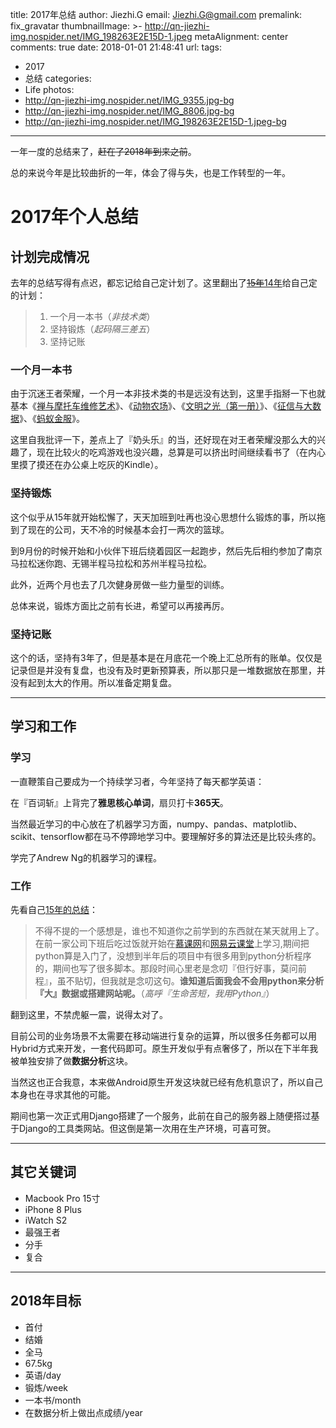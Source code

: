 title: 2017年总结
author: Jiezhi.G
email: Jiezhi.G@gmail.com
premalink: fix_gravatar
thumbnailImage: >-
  http://qn-jiezhi-img.nospider.net/IMG_198263E2E15D-1.jpeg
metaAlignment: center
comments: true
date: 2018-01-01 21:48:41
url:
tags:
- 2017
- 总结
categories:
- Life
photos:
- http://qn-jiezhi-img.nospider.net/IMG_9355.jpg-bg
- http://qn-jiezhi-img.nospider.net/IMG_8806.jpg-bg
- http://qn-jiezhi-img.nospider.net/IMG_198263E2E15D-1.jpeg-bg
---

一年一度的总结来了，~~赶在了2018年到来之前~~。

总的来说今年是比较曲折的一年，体会了得与失，也是工作转型的一年。
<!--more-->
# 2017年个人总结

## 计划完成情况

去年的总结写得有点迟，都忘记给自己定计划了。这里翻出了[~~15年~~14年](http://jiezhi.github.io/2015/12/28/2015-summary/)给自己定的计划：

> 1. 一个月一本书（*非技术类*）
> 2. 坚持锻炼（*起码隔三差五*）
> 3. 坚持记账

### 一个月一本书

由于沉迷王者荣耀，一个月一本非技术类的书是远没有达到，这里手指掰一下也就基本《[禅与摩托车维修艺术](https://book.douban.com/subject/6811366/)》、《[动物农场](https://book.douban.com/subject/1255500/)》、《[文明之光（第一册）](https://book.douban.com/subject/25902942/)》、《[征信与大数据](https://book.douban.com/subject/26904421/)》、《[蚂蚁金服](https://book.douban.com/subject/27004031/)》。

这里自我批评一下，差点上了『奶头乐』的当，还好现在对王者荣耀没那么大的兴趣了，现在比较火的吃鸡游戏也没兴趣，总算是可以挤出时间继续看书了（在内心里摸了摸还在办公桌上吃灰的Kindle）。

### 坚持锻炼

这个似乎从15年就开始松懈了，天天加班到吐再也没心思想什么锻炼的事，所以拖到了现在的公司，天不冷的时候基本会打一两次的篮球。

到9月份的时候开始和小伙伴下班后绕着园区一起跑步，然后先后相约参加了南京马拉松迷你跑、无锡半程马拉松和苏州半程马拉松。

此外，近两个月也去了几次健身房做一些力量型的训练。

总体来说，锻炼方面比之前有长进，希望可以再接再厉。

### 坚持记账

这个的话，坚持有3年了，但是基本是在月底花一个晚上汇总所有的账单。仅仅是记录但是并没有复盘，也没有及时更新预算表，所以那只是一堆数据放在那里，并没有起到太大的作用。所以准备定期复盘。

---

## 学习和工作

### 学习

一直鞭策自己要成为一个持续学习者，今年坚持了每天都学英语：

在『百词斩』上背完了**雅思核心单词**，扇贝打卡**365天**。

当然最近学习的中心放在了机器学习方面，numpy、pandas、matplotlib、scikit、tensorflow都在马不停蹄地学习中。要理解好多的算法还是比较头疼的。

学完了Andrew Ng的机器学习的课程。

### 工作

先看自己[15年的总结](http://jiezhi.github.io/2015/12/28/2015-summary/#%E5%B7%A5%E4%BD%9C)：

> 不得不提的一个感想是，谁也不知道你之前学到的东西就在某天就用上了。在前一家公司下班后吃过饭就开始在[慕课网](http://jiezhi.github.io/2015/12/28/2015-summary/www.imooc.com)和[网易云课堂](http://jiezhi.github.io/2015/12/28/2015-summary/study.163.com)上学习,期间把python算是入门了，没想到半年后的项目中有很多用到python分析程序的，期间也写了很多脚本。那段时间心里老是念叨『但行好事，莫问前程』，虽不贴切，但我就是念叨这句。**谁知道后面我会不会用python来分析『大』数据或搭建网站呢。**（*高呼『生命苦短，我用Python』*）

翻到这里，不禁虎躯一震，说得太对了。

目前公司的业务场景不太需要在移动端进行复杂的运算，所以很多任务都可以用Hybrid方式来开发，一套代码即可。原生开发似乎有点奢侈了，所以在下半年我被单独安排了做**数据分析**这块。

当然这也正合我意，本来做Android原生开发这块就已经有危机意识了，所以自己本身也在寻求其他的可能。

期间也第一次正式用Django搭建了一个服务，此前在自己的服务器上随便搭过基于Django的工具类网站。但这倒是第一次用在生产环境，可喜可贺。

---



## 其它关键词

- Macbook Pro 15寸
- iPhone 8 Plus
- iWatch S2
- 最强王者
- 分手
- 复合


---

## 2018年目标

* 首付
* 结婚
* 全马
* 67.5kg
* 英语/day
* 锻炼/week
* 一本书/month
* 在数据分析上做出点成绩/year

